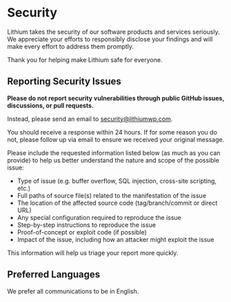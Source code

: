 # Security

Lithium takes the security of our software products and services seriously. We appreciate your efforts to responsibly disclose your findings and will make every effort to address them promptly.

Thank you for helping make Lithium safe for everyone.


## Reporting Security Issues

**Please do not report security vulnerabilities through public GitHub issues, discussions, or pull requests.**

Instead, please send an email to [security@lithiumwp.com](mailto:security@lithiumwp.com).

You should receive a response within 24 hours. If for some reason you do not, please follow up via email to ensure we received your original message.

Please include the requested information listed below (as much as you can provide) to help us better understand the nature and scope of the possible issue:

  * Type of issue (e.g. buffer overflow, SQL injection, cross-site scripting, etc.)
  * Full paths of source file(s) related to the manifestation of the issue
  * The location of the affected source code (tag/branch/commit or direct URL)
  * Any special configuration required to reproduce the issue
  * Step-by-step instructions to reproduce the issue
  * Proof-of-concept or exploit code (if possible)
  * Impact of the issue, including how an attacker might exploit the issue

This information will help us triage your report more quickly.


## Preferred Languages

We prefer all communications to be in English.
